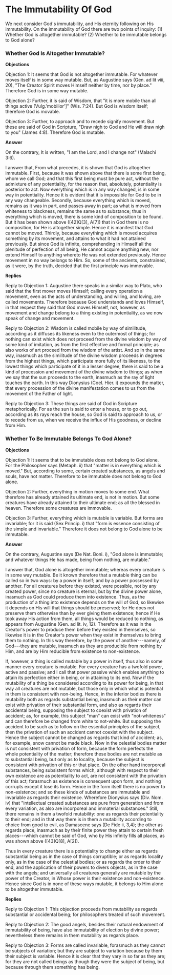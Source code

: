 # The Immutability Of God

We next consider God's immutability, and His eternity following on His immutability. On the immutability of God there are two points of inquiry:
(1) Whether God is altogether immutable?
(2) Whether to be immutable belongs to God alone?
### Whether God Is Altogether Immutable?

**Objections**

Objection 1: It seems that God is not altogether immutable. For whatever moves itself is in some way mutable. But, as Augustine says (Gen. ad lit viii, 20), "The Creator Spirit moves Himself neither by time, nor by place." Therefore God is in some way mutable.

Objection 2: Further, it is said of Wisdom, that "it is more mobile than all things active [Vulg.'mobilior']" (Wis. 7:24). But God is wisdom itself; therefore God is movable.

Objection 3: Further, to approach and to recede signify movement. But these are said of God in Scripture, "Draw nigh to God and He will draw nigh to you" (James 4:8). Therefore God is mutable.

**Answer**

On the contrary, It is written, "I am the Lord, and I change not" (Malachi 3:6).

I answer that, From what precedes, it is shown that God is altogether immutable. First, because it was shown above that there is some first being, whom we call God; and that this first being must be pure act, without the admixture of any potentiality, for the reason that, absolutely, potentiality is posterior to act. Now everything which is in any way changed, is in some way in potentiality. Hence it is evident that it is impossible for God to be in any way changeable. Secondly, because everything which is moved, remains as it was in part, and passes away in part; as what is moved from whiteness to blackness, remains the same as to substance; thus in everything which is moved, there is some kind of composition to be found. But it has been shown above ([42]Q[3], A[7]) that in God there is no composition, for He is altogether simple. Hence it is manifest that God cannot be moved. Thirdly, because everything which is moved acquires something by its movement, and attains to what it had not attained previously. But since God is infinite, comprehending in Himself all the plenitude of perfection of all being, He cannot acquire anything new, nor extend Himself to anything whereto He was not extended previously. Hence movement in no way belongs to Him. So, some of the ancients, constrained, as it were, by the truth, decided that the first principle was immovable.

**Replies**

Reply to Objection 1: Augustine there speaks in a similar way to Plato, who said that the first mover moves Himself; calling every operation a movement, even as the acts of understanding, and willing, and loving, are called movements. Therefore because God understands and loves Himself, in that respect they said that God moves Himself, not, however, as movement and change belong to a thing existing in potentiality, as we now speak of change and movement.

Reply to Objection 2: Wisdom is called mobile by way of similitude, according as it diffuses its likeness even to the outermost of things; for nothing can exist which does not proceed from the divine wisdom by way of some kind of imitation, as from the first effective and formal principle; as also works of art proceed from the wisdom of the artist. And so in the same way, inasmuch as the similitude of the divine wisdom proceeds in degrees from the highest things, which participate more fully of its likeness, to the lowest things which participate of it in a lesser degree, there is said to be a kind of procession and movement of the divine wisdom to things; as when we say that the sun proceeds to the earth, inasmuch as the ray of light touches the earth. In this way Dionysius (Coel. Hier. i) expounds the matter, that every procession of the divine manifestation comes to us from the movement of the Father of light.

Reply to Objection 3: These things are said of God in Scripture metaphorically. For as the sun is said to enter a house, or to go out, according as its rays reach the house, so God is said to approach to us, or to recede from us, when we receive the influx of His goodness, or decline from Him.
### Whether To Be Immutable Belongs To God Alone?

**Objections**

Objection 1: It seems that to be immutable does not belong to God alone. For the Philosopher says (Metaph. ii) that "matter is in everything which is moved." But, according to some, certain created substances, as angels and souls, have not matter. Therefore to be immutable does not belong to God alone.

Objection 2: Further, everything in motion moves to some end. What therefore has already attained its ultimate end, is not in motion. But some creatures have already attained to their ultimate end; as all the blessed in heaven. Therefore some creatures are immovable.

Objection 3: Further, everything which is mutable is variable. But forms are invariable; for it is said (Sex Princip. i) that "form is essence consisting of the simple and invariable." Therefore it does not belong to God alone to be immutable.

**Answer**

On the contrary, Augustine says (De Nat. Boni. i), "God alone is immutable; and whatever things He has made, being from nothing, are mutable."

I answer that, God alone is altogether immutable; whereas every creature is in some way mutable. Be it known therefore that a mutable thing can be called so in two ways: by a power in itself; and by a power possessed by another. For all creatures before they existed, were possible, not by any created power, since no creature is eternal, but by the divine power alone, inasmuch as God could produce them into existence. Thus, as the production of a thing into existence depends on the will of God, so likewise it depends on His will that things should be preserved; for He does not preserve them otherwise than by ever giving them existence; hence if He took away His action from them, all things would be reduced to nothing, as appears from Augustine (Gen. ad lit. iv, 12). Therefore as it was in the Creator's power to produce them before they existed in themselves, so likewise it is in the Creator's power when they exist in themselves to bring them to nothing. In this way therefore, by the power of another---namely, of God---they are mutable, inasmuch as they are producible from nothing by Him, and are by Him reducible from existence to non-existence.

If, however, a thing is called mutable by a power in itself, thus also in some manner every creature is mutable. For every creature has a twofold power, active and passive; and I call that power passive which enables anything to attain its perfection either in being, or in attaining to its end. Now if the mutability of a thing be considered according to its power for being, in that way all creatures are not mutable, but those only in which what is potential in them is consistent with non-being. Hence, in the inferior bodies there is mutability both as regards substantial being, inasmuch as their matter can exist with privation of their substantial form, and also as regards their accidental being, supposing the subject to coexist with privation of accident; as, for example, this subject "man" can exist with "not-whiteness" and can therefore be changed from white to not-white. But supposing the accident to be such as to follow on the essential principles of the subject, then the privation of such an accident cannot coexist with the subject. Hence the subject cannot be changed as regards that kind of accident; as, for example, snow cannot be made black. Now in the celestial bodies matter is not consistent with privation of form, because the form perfects the whole potentiality of the matter; therefore these bodies are not mutable as to substantial being, but only as to locality, because the subject is consistent with privation of this or that place. On the other hand incorporeal substances, being subsistent forms which, although with respect to their own existence are as potentiality to act, are not consistent with the privation of this act; forasmuch as existence is consequent upon form, and nothing corrupts except it lose its form. Hence in the form itself there is no power to non-existence; and so these kinds of substances are immutable and invariable as regards their existence. Wherefore Dionysius says (Div. Nom. iv) that "intellectual created substances are pure from generation and from every variation, as also are incorporeal and immaterial substances." Still, there remains in them a twofold mutability: one as regards their potentiality to their end; and in that way there is in them a mutability according to choice from good to evil, as Damascene says (De Fide ii, 3,4); the other as regards place, inasmuch as by their finite power they attain to certain fresh places---which cannot be said of God, who by His infinity fills all places, as was shown above ([43]Q[8], A[2]).

Thus in every creature there is a potentiality to change either as regards substantial being as in the case of things corruptible; or as regards locality only, as in the case of the celestial bodies; or as regards the order to their end, and the application of their powers to divers objects, as in the case with the angels; and universally all creatures generally are mutable by the power of the Creator, in Whose power is their existence and non-existence. Hence since God is in none of these ways mutable, it belongs to Him alone to be altogether immutable.

**Replies**

Reply to Objection 1: This objection proceeds from mutability as regards substantial or accidental being; for philosophers treated of such movement.

Reply to Objection 2: The good angels, besides their natural endowment of immutability of being, have also immutability of election by divine power; nevertheless there remains in them mutability as regards place.

Reply to Objection 3: Forms are called invariable, forasmuch as they cannot be subjects of variation; but they are subject to variation because by them their subject is variable. Hence it is clear that they vary in so far as they are; for they are not called beings as though they were the subject of being, but because through them something has being.
